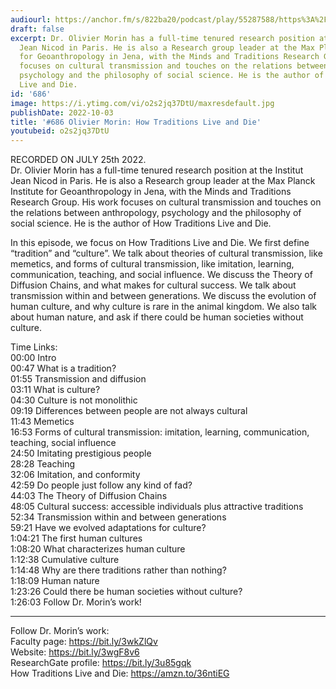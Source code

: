 ```yaml
---
audiourl: https://anchor.fm/s/822ba20/podcast/play/55287588/https%3A%2F%2Fd3ctxlq1ktw2nl.cloudfront.net%2Fstaging%2F2022-6-25%2F0c0db731-ba34-1df8-ccfb-694bc4950420.m4a
draft: false
excerpt: Dr. Olivier Morin has a full-time tenured research position at the Institut
  Jean Nicod in Paris. He is also a Research group leader at the Max Planck Institute
  for Geoanthropology in Jena, with the Minds and Traditions Research Group. His work
  focuses on cultural transmission and touches on the relations between anthropology,
  psychology and the philosophy of social science. He is the author of How Traditions
  Live and Die.
id: '686'
image: https://i.ytimg.com/vi/o2s2jq37DtU/maxresdefault.jpg
publishDate: 2022-10-03
title: '#686 Olivier Morin: How Traditions Live and Die'
youtubeid: o2s2jq37DtU
---
```

<div class="timelinks">

RECORDED ON JULY 25th 2022.  
Dr. Olivier Morin has a full-time tenured research position at the Institut Jean Nicod in Paris. He is also a Research group leader at the Max Planck Institute for Geoanthropology in Jena, with the Minds and Traditions Research Group. His work focuses on cultural transmission and touches on the relations between anthropology, psychology and the philosophy of social science. He is the author of How Traditions Live and Die.

In this episode, we focus on How Traditions Live and Die. We first define “tradition” and “culture”. We talk about theories of cultural transmission, like memetics, and forms of cultural transmission, like imitation, learning, communication, teaching, and social influence. We discuss the Theory of Diffusion Chains, and what makes for cultural success. We talk about transmission within and between generations. We discuss the evolution of human culture, and why culture is rare in the animal kingdom. We also talk about human nature, and ask if there could be human societies without culture.

Time Links:  
<time>00:00</time> Intro  
<time>00:47</time> What is a tradition?  
<time>01:55</time> Transmission and diffusion  
<time>03:11</time> What is culture?  
<time>04:30</time> Culture is not monolithic  
<time>09:19</time> Differences between people are not always cultural  
<time>11:43</time> Memetics  
<time>16:53</time> Forms of cultural transmission: imitation, learning, communication, teaching, social influence  
<time>24:50</time> Imitating prestigious people  
<time>28:28</time> Teaching  
<time>32:06</time> Imitation, and conformity  
<time>42:59</time> Do people just follow any kind of fad?  
<time>44:03</time> The Theory of Diffusion Chains  
<time>48:05</time> Cultural success: accessible individuals plus attractive traditions  
<time>52:34</time> Transmission within and between generations  
<time>59:21</time> Have we evolved adaptations for culture?  
<time>1:04:21</time> The first human cultures  
<time>1:08:20</time> What characterizes human culture  
<time>1:12:38</time> Cumulative culture  
<time>1:14:48</time> Why are there traditions rather than nothing?  
<time>1:18:09</time> Human nature  
<time>1:23:26</time> Could there be human societies without culture?  
<time>1:26:03</time> Follow Dr. Morin’s work!

---

Follow Dr. Morin’s work:  
Faculty page: https://bit.ly/3wkZlQv  
Website: https://bit.ly/3wgF8v6  
ResearchGate profile: https://bit.ly/3u85gqk  
How Traditions Live and Die: https://amzn.to/36ntiEG
</div>

